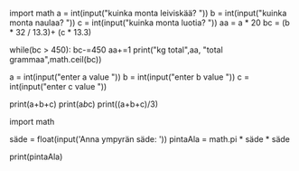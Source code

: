 import math
a = int(input("kuinka monta leiviskää? "))
b = int(input("kuinka monta naulaa? "))
c = int(input("kuinka monta luotia? "))
aa = a * 20
bc = (b * 32 / 13.3)+ (c * 13.3)

while(bc > 450):
    bc-=450
    aa+=1
print("kg total",aa, "total grammaa",math.ceil(bc))

a = int(input("enter a value "))
b = int(input("enter b value "))
c = int(input("enter c value "))

print(a+b+c)
print(a*b*c)
print((a+b+c)/3)


import math

säde = float(input('Anna ympyrän säde: '))
pintaAla = math.pi * säde * säde

print(pintaAla)
